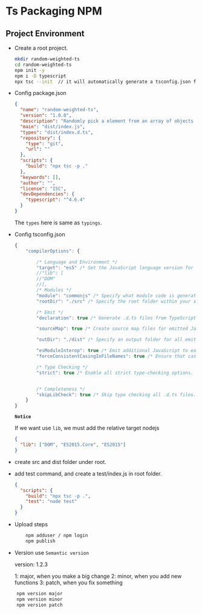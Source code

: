 # Ts Packaging NPM

## Project Environment

- Create a root project.

  ```bash
  mkdir random-weighted-ts
  cd random-weighted-ts
  npm init -y
  npm i -D typescript
  npx tsc --init  // it will automatically generate a tsconfig.json file
  ```

- Config package.json

  ```json
  {
    "name": "random-weighted-ts",
    "version": "1.0.0",
    "description": "Randomly pick a element from an array of objects by a weight callback",
    "main": "dist/index.js",
    "types": "dist/index.d.ts",
    "repository": {
      "type": "git",
      "url": ""
    },
    "scripts": {
      "build": "npx tsc -p ."
    },
    "keywords": [],
    "author": "",
    "license": "ISC",
    "devDependencies": {
      "typescript": "^4.6.4"
    }
  }
  ```

  The `types` here is same as `typings`.

- Config tsconfig.json

  ```ts
  {
      "compilerOptions": {

          /* Language and Environment */
          "target": "es5" /* Set the JavaScript language version for emitted JavaScript and include compatible library declarations. */,
          //"lib": [
          //"DOM"
          //],
          /* Modules */
          "module": "commonjs" /* Specify what module code is generated. */,
          "rootDir": "./src" /* Specify the root folder within your source files. */,

          /* Emit */
          "declaration": true /* Generate .d.ts files from TypeScript and JavaScript files in your project. */,

          "sourceMap": true /* Create source map files for emitted JavaScript files. */,

          "outDir": "./dist" /* Specify an output folder for all emitted files. */,

          "esModuleInterop": true /* Emit additional JavaScript to ease support for importing CommonJS modules. This enables `allowSyntheticDefaultImports` for type compatibility. */,
          "forceConsistentCasingInFileNames": true /* Ensure that casing is correct in imports. */,

          /* Type Checking */
          "strict": true /* Enable all strict type-checking options. */,


          /* Completeness */
          "skipLibCheck": true /* Skip type checking all .d.ts files. */
      }
  }

  ```

  **`Notice`**

  If we want use `lib`, we must add the relative target nodejs

  ```json
  {
    "lib": ["DOM", "ES2015.Core", "ES2015"]
  }
  ```

- create src and dist folder under root.

- add test command, and create a test/index.js in root folder.

  ```json
  {
    "scripts": {
      "build": "npx tsc -p .",
      "test": "node test"
    }
  }
  ```

- Upload steps

  ```bash
      npm adduser / npm login
      npm publish
  ```

- Version
  use `Semantic version`

  version: 1.2.3

  1: major, when you make a big change
  2: minor, when you add new functions
  3: patch, when you fix something

```bash
    npm version major
    npm version minor
    npm version patch
```
